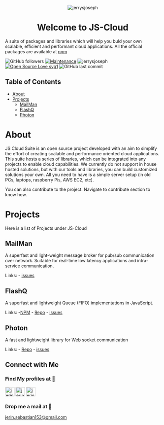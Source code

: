 <p align="center"> <img src="http://www.bizlogix.net/images/node-js-logo.png" alt="jerrysjoseph" /> </p>
<h1 align="center">Welcome to JS-Cloud</h1>

A suite of packages and libraries which will help you buld your own scalable, efficient and performant cloud applications. All the official packages are available at [npm](https://www.npmjs.com/search?q=%40js-cloud)
 
![GitHub followers](https://img.shields.io/github/followers/jscloud-org?label=Followers&style=plastic)
[![Maintenance](https://img.shields.io/badge/Maintained%3F-yes-green.svg)](https://GitHub.com/jscloud-org/jscloud-org/graphs/commit-activity)
<img src="https://komarev.com/ghpvc/?username=jscloud-org&label=Profile%20views&color=0e75b6&style=flat" alt="jerrysjoseph" /> 
[![Open Source Love svg1](https://badges.frapsoft.com/os/v1/open-source.svg?v=103)](https://github.com/ellerbrock/open-source-badges/)
![GitHub last commit](https://img.shields.io/github/last-commit/jscloud-org/jscloud-org?style=plastic)

## Table of Contents

- [About](#about)
- [Projects](#projects)
  - [MailMan](#mailman)
  - [FlashQ](#flashq)
  - [Photon](#photon)

# About

JS Cloud Suite is an open source project developed with an aim to simplify the effort of creating scalable and performance oriented cloud applications. This suite hosts a series of libraries, which can be integrated into any projects to enable cloud capabilities. We currently do not support in house hosted solutions, but with our tools and libraries, you can build customized solutions your own. All you need to have is a simple server setup (in old PCs, laptops, raspberry Pis, AWS EC2, etc).

You can also contribute to the project. Navigate to contribute section to know how.

# Projects
Here is a list of Projects under JS-Cloud

## MailMan
A superfast and light-weight message broker for pub/sub communication over network. Suitable for real-time low latency applications and intra-service communication.

Links:  - [issues](https://github.com/jscloud-org/MailMan/issues)

## FlashQ
A superfast and lightweight Queue (FIFO) implementations in JavaScript.

Links: -[NPM](https://www.npmjs.com/package/@js-cloud/flashq) - [Repo](https://github.com/jscloud-org/flashqueue) - [issues](https://github.com/jscloud-org/flashqueue/issues)

## Photon
A fast and lightweight library for Web socket communication

Links: - [Repo](https://github.com/jscloud-org/photon) - [issues](https://github.com/jscloud-org/photon/issues)

## Connect with Me

### Find My profiles at 👨
<p align="left">
 <a href="https://www.linkedin.com/in/jerin-sebastian/" target="blank"><img align="center" src="https://emojis.slackmojis.com/emojis/images/1470343326/711/linkedin.png?1470343326" alt="jerin sebastian" height="30" /></a>
 <a href="https://www.linkedin.com/in/jerin-sebastian/" target="blank"><img align="center" src="https://emojis.slackmojis.com/emojis/images/1450319443/34/facebook.png?1450319443" alt="jerin sebastian" height="30" /></a>
 <a href="https://www.linkedin.com/in/jerin-sebastian/" target="blank"><img align="center" src="https://emojis.slackmojis.com/emojis/images/1538663342/4762/medium.png?1538663342" alt="jerin sebastian" height="30" /></a>
</p>

### Drop me a mail at 📧
[jerin.sebastian153@gmail.com](jerin.sebastian153@gmail.com)
